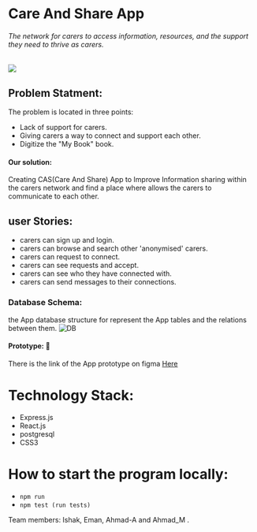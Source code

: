 # Care And Share App
###### *The* network for carers to access information, resources, and the support they need to thrive as carers.
![](https://i0.wp.com/evangelbc.org/ev2/wp-content/uploads/2017/11/Care-and-Share.jpg?resize=768%2C432&ssl=1)

## Problem Statment:
The problem is located in three points:

 * Lack of support for carers.
 * Giving carers a way to connect and support each other.
 * Digitize the "My Book" book.

#### Our solution:
Creating CAS(Care And Share) App to Improve Information sharing within the carers network
and find a place where allows the carers to communicate to each other.

## user Stories:

- carers can sign up and login.
- carers can browse and search other 'anonymised' carers.
- carers can request to connect.
- carers can see requests and accept.
- carers can see who they have connected with.
- carers can send messages to their connections.

### Database Schema:
the App database structure for represent the App tables and the relations between them.
![DB](https://user-images.githubusercontent.com/28482863/43066526-94a0ff94-8e6d-11e8-8050-f6c38ed43c2f.jpg)
#### Prototype: :link:
There is the link of the App prototype on figma [Here ](https://www.figma.com/proto/GDGWmaT7HSHTJBY1b7tmfsL5/My-Book?node-id=0%3A1&scaling=scale-down)

# Technology Stack:

- Express.js
- React.js
- postgresql
- CSS3

# How to start the program locally:
- `npm run`
- `npm test (run tests) `

Team members: Ishak, Eman, Ahmad-A and Ahmad_M .
